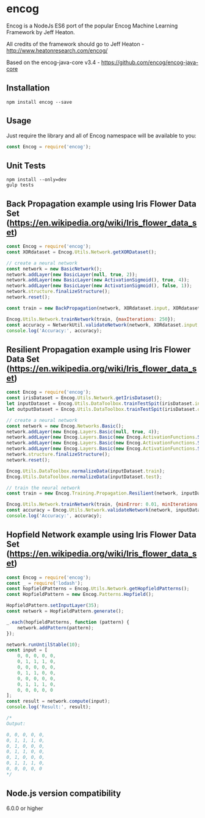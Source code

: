 # encog
Encog is a NodeJs ES6 port of the popular Encog Machine Learning Framework by Jeff Heaton.

All credits of the framework should go to Jeff Heaton - http://www.heatonresearch.com/encog/

Based on the encog-java-core v3.4 - https://github.com/encog/encog-java-core

## Installation

    npm install encog --save
    
## Usage

Just require the library and all of Encog namespace will be available to you:

```javascript
const Encog = require('encog');
```

## Unit Tests

    npm install --only=dev
    gulp tests

## Back Propagation example using Iris Flower Data Set (https://en.wikipedia.org/wiki/Iris_flower_data_set)

```javascript
const Encog = require('encog');
const XORdataset = Encog.Utils.Network.getXORDataset();

// create a neural network
const network = new BasicNetwork();
network.addLayer(new BasicLayer(null, true, 2));
network.addLayer(new BasicLayer(new ActivationSigmoid(), true, 4));
network.addLayer(new BasicLayer(new ActivationSigmoid(), false, 1));
network.structure.finalizeStructure();
network.reset();

const train = new BackPropagation(network, XORdataset.input, XORdataset.output);

Encog.Utils.Network.trainNetwork(train, {maxIterations: 250});
const accuracy = NetworkUtil.validateNetwork(network, XORdataset.input, XORdataset.output);
console.log('Accuracy:', accuracy);
```

## Resilient Propagation example using Iris Flower Data Set (https://en.wikipedia.org/wiki/Iris_flower_data_set)

```javascript
const Encog = require('encog');
const irisDataset = Encog.Utils.Network.getIrisDataset();
let inputDataset = Encog.Utils.DataToolbox.trainTestSpit(irisDataset.input);
let outputDataset = Encog.Utils.DataToolbox.trainTestSpit(irisDataset.output);

// create a neural network
const network = new Encog.Networks.Basic();
network.addLayer(new Encog.Layers.Basic(null, true, 4));
network.addLayer(new Encog.Layers.Basic(new Encog.ActivationFunctions.Sigmoid(), true, 10));
network.addLayer(new Encog.Layers.Basic(new Encog.ActivationFunctions.Sigmoid(), true, 5));
network.addLayer(new Encog.Layers.Basic(new Encog.ActivationFunctions.Sigmoid(), false, 3));
network.structure.finalizeStructure();
network.reset();

Encog.Utils.DataToolbox.normalizeData(inputDataset.train);
Encog.Utils.DataToolbox.normalizeData(inputDataset.test);

// train the neural network
const train = new Encog.Training.Propagation.Resilient(network, inputDataset.train, outputDataset.train);

Encog.Utils.Network.trainNetwork(train, {minError: 0.01, minIterations: 5});
const accuracy = Encog.Utils.Network.validateNetwork(network, inputDataset.test, outputDataset.test);
console.log('Accuracy:', accuracy);
```

## Hopfield Network example using Iris Flower Data Set (https://en.wikipedia.org/wiki/Iris_flower_data_set)

```javascript
const Encog = require('encog');
const _ = require('lodash');
const hopfieldPatterns = Encog.Utils.Network.getHopfieldPatterns();
const HopfieldPattern = new Encog.Patterns.Hopfield();

HopfieldPattern.setInputLayer(35);
const network = HopfieldPattern.generate();

_.each(hopfieldPatterns, function (pattern) {
    network.addPattern(pattern);
});

network.runUntilStable(10);
const input = [
    0, 0, 0, 0, 0,
    0, 1, 1, 1, 0,
    0, 0, 0, 0, 0,
    0, 1, 1, 0, 0,
    0, 0, 0, 0, 0,
    0, 1, 1, 1, 0,
    0, 0, 0, 0, 0
];
const result = network.compute(input);
console.log('Result:', result);

/*
Output:

0, 0, 0, 0, 0,
0, 1, 1, 1, 0,
0, 1, 0, 0, 0,
0, 1, 1, 0, 0,
0, 1, 0, 0, 0,
0, 1, 1, 1, 0,
0, 0, 0, 0, 0
*/
```

## Node.js version compatibility

6.0.0 or higher